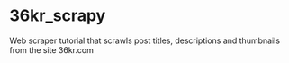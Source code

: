 # 36kr_scrapy


Web scraper tutorial that scrawls post titles, descriptions and thumbnails from the site 36kr.com
